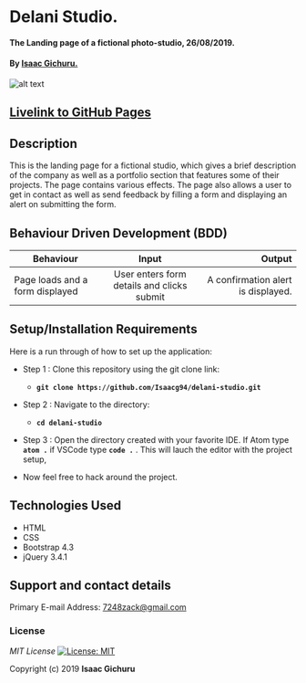 # Delani Studio.
#### The Landing page of a fictional photo-studio, 26/08/2019.
#### By **[Isaac Gichuru.](https://github.com/Isaacg94/delani-studio/tree/master)**
![alt text](images/screenshot.png)

## [Livelink to GitHub Pages](https://isaacg94.github.io/delani-studio/)
## Description
This is the landing page for a fictional studio, which gives a brief description of the company as well as a portfolio section that features some of their projects. The page contains various effects. The page also allows a user to get in contact as well as send feedback by filling a form and displaying an alert on submitting the form.
## Behaviour Driven Development (BDD)
|Behaviour 	           |    Input 	                 |       Output          |
|----------------------------------------------|:-----------------------------------:|-----------------------------:|       
|Page loads and  a form displayed                         |   User enters form details   and clicks submit                   |A confirmation alert is displayed.     |                       |


## Setup/Installation Requirements
Here is a run through of how to set up the application:
* Step 1 : Clone this repository using the git clone link:
  * **`git clone https://github.com/Isaacg94/delani-studio.git`**

* Step 2 : Navigate to the directory:
  * **`cd delani-studio`**

* Step 3 : Open the directory created with your favorite IDE. If Atom type **`atom .`** if VSCode type **`code .`** . This will lauch the editor with the project setup,

* Now feel free to hack around the project.

## Technologies Used
* HTML
* CSS
* Bootstrap 4.3
* jQuery 3.4.1


## Support and contact details
Primary E-mail Address: 7248zack@gmail.com
### License
*MIT License* [![License: MIT](https://img.shields.io/badge/License-MIT-yellow.svg)](license/MIT)

Copyright (c) 2019 **Isaac Gichuru**
